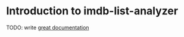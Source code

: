 # Introduction to imdb-list-analyzer

TODO: write [great documentation](http://jacobian.org/writing/great-documentation/what-to-write/)
